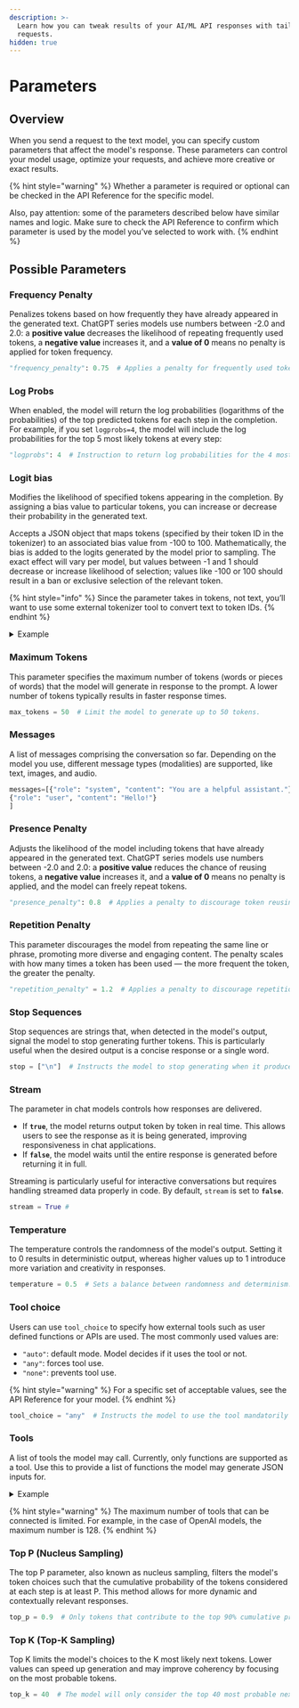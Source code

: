 ```yaml
---
description: >-
  Learn how you can tweak results of your AI/ML API responses with tailored
  requests.
hidden: true
---
```


# Parameters

## Overview

When you send a request to the text model, you can specify custom parameters that affect the model's response. These parameters can control your model usage, optimize your requests, and achieve more creative or exact results.

{% hint style="warning" %}
Whether a parameter is required or optional can be checked in the API Reference for the specific model.

Also, pay attention: some of the parameters described below have similar names and logic. Make sure to check the API Reference to confirm which parameter is used by the model you’ve selected to work with.
{% endhint %}

## Possible Parameters

### Frequency Penalty

Penalizes tokens based on how frequently they have already appeared in the generated text. ChatGPT series models use numbers between -2.0 and 2.0: a **positive value** decreases the likelihood of repeating frequently used tokens, a **negative value** increases it, and a **value of 0** means no penalty is applied for token frequency.

```python
"frequency_penalty": 0.75  # Applies a penalty for frequently used tokens. 
```

### Log Probs

When enabled, the model will return the log probabilities (logarithms of the probabilities) of the top predicted tokens for each step in the completion. For example, if you set `logprobs=4`, the model will include the log probabilities for the top 5 most likely tokens at every step:

```python
"logprobs": 4  # Instruction to return log probabilities for the 4 most likely tokens
```

### Logit bias

Modifies the likelihood of specified tokens appearing in the completion. By assigning a bias value to particular tokens, you can increase or decrease their probability in the generated text.

Accepts a JSON object that maps tokens (specified by their token ID in the tokenizer) to an associated bias value from -100 to 100. Mathematically, the bias is added to the logits generated by the model prior to sampling. The exact effect will vary per model, but values between -1 and 1 should decrease or increase likelihood of selection; values like -100 or 100 should result in a ban or exclusive selection of the relevant token.

{% hint style="info" %}
Since the parameter takes in tokens, not text, you’ll want to use some external tokenizer tool to convert text to token IDs.
{% endhint %}

<details>

<summary>Example</summary>

Let's go through some example. If we call the Completions endpoint with the prompt _“Once upon a,”_ the completion is very likely going to start with _“ time”._

For example, the word _“time”_ tokenizes to the ID `2435` and the word _“ time”_ (which has a space at the start) tokenizes to the ID `640`. We can pass these through `logit_bias` with `-100` to ban them from appearing in the completion, like so:

```python
messages=[{"role": "system", "content": "You finish user's sentences."},
             "role": "user", "content": "Once upon a"} ] 
logit_bias={2435:-100, 640:-100}
```

Now, the prompt _“Once upon a”_ generates the completion _“midnight dreary, while I pondered, weak and weary.”_ Notice that the word _“time”_ is nowhere to be found, because we’ve effectively banned that token using `logit_bias`.

</details>

### Maximum Tokens

This parameter specifies the maximum number of tokens (words or pieces of words) that the model will generate in response to the prompt. A lower number of tokens typically results in faster response times.

```python
max_tokens = 50  # Limit the model to generate up to 50 tokens.
```

### Messages

A list of messages comprising the conversation so far. Depending on the model you use, different message types (modalities) are supported, like text, images, and audio.

```python
messages=[{"role": "system", "content": "You are a helpful assistant."},
{"role": "user", "content": "Hello!"}
]
```

### Presence Penalty

Adjusts the likelihood of the model including tokens that have already appeared in the generated text. ChatGPT series models use numbers between -2.0 and 2.0: a **positive value** reduces the chance of reusing tokens, a **negative value** increases it, and a **value of 0** means no penalty is applied, and the model can freely repeat tokens.

```python
"presence_penalty": 0.8  # Applies a penalty to discourage token reusing. 
```

### Repetition Penalty

This parameter discourages the model from repeating the same line or phrase, promoting more diverse and engaging content. The penalty scales with how many times a token has been used — the more frequent the token, the greater the penalty.

```python
"repetition_penalty" = 1.2  # Applies a penalty to discourage repetition.
```

### Stop Sequences

Stop sequences are strings that, when detected in the model's output, signal the model to stop generating further tokens. This is particularly useful when the desired output is a concise response or a single word.

```python
stop = ["\n"]  # Instructs the model to stop generating when it produces a newline character.
```

### Stream

The parameter in chat models controls how responses are delivered.

* If **`true`**, the model returns output token by token in real time. This allows users to see the response as it is being generated, improving responsiveness in chat applications.
* If **`false`**, the model waits until the entire response is generated before returning it in full.

Streaming is particularly useful for interactive conversations but requires handling streamed data properly in code. By default, `stream` is set to **`false`**.

```python
stream = True #
```

### Temperature

The temperature controls the randomness of the model's output. Setting it to 0 results in deterministic output, whereas higher values up to 1 introduce more variation and creativity in responses.

```python
temperature = 0.5  # Sets a balance between randomness and determinism.
```

### Tool choice

Users can use `tool_choice` to specify how external tools such as user defined functions or APIs are used. The most commonly used values ​​are:

* `"auto"`: default mode. Model decides if it uses the tool or not.
* `"any"`: forces tool use.
* `"none"`: prevents tool use.

{% hint style="warning" %}
For a specific set of acceptable values, see the API Reference for your model.
{% endhint %}

```python
tool_choice = "any"  # Instructs the model to use the tool mandatorily
```

### Tools

A list of tools the model may call. Currently, only functions are supported as a tool. Use this to provide a list of functions the model may generate JSON inputs for.

<details>

<summary>Example</summary>

```python
  {
    "type": "function",
    "function": {
      "name": "get_current_weather",
      "description": "Get the current weather in a given location",
      "parameters": {
        "type": "object",
        "properties": {
          "location": {
            "type": "string",
            "description": "The city and state, e.g. San Francisco, CA"
          },
          "unit": {
            "type": "string",
            "enum": [
              "celsius",
              "fahrenheit"
            ]
          }
        }
      }
    }
  }
]
```

</details>

{% hint style="warning" %}
The maximum number of tools that can be connected is limited. For example, in the case of OpenAI models, the maximum number is 128.
{% endhint %}

### Top P (Nucleus Sampling)

The top P parameter, also known as nucleus sampling, filters the model's token choices such that the cumulative probability of the tokens considered at each step is at least P. This method allows for more dynamic and contextually relevant responses.

```python
top_p = 0.9  # Only tokens that contribute to the top 90% cumulative probability are considered.
```

### Top K (Top-K Sampling)

Top K limits the model's choices to the K most likely next tokens. Lower values can speed up generation and may improve coherency by focusing on the most probable tokens.

```python
top_k = 40  # The model will only consider the top 40 most probable next tokens.
```
